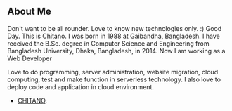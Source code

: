 ## About Me
Don't want to be all rounder. Love to know new technologies only. :)
Good Day. This is Chitano. I was born in 1988 at Gaibandha, Bangladesh. I have received the B.Sc. degree in Computer Science and Engineering from Bangladesh University, Dhaka, Bangladesh, in 2014. Now I am working as a Web Developer

Love to do programming, server administration, website migration, cloud computing, test and make function in serverless technology. I also love to deploy code and application in cloud environment.

- [CHITANO](https://www.chitano.info/).
